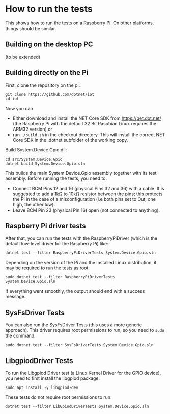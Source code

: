 # How to run the tests
This shows how to run the tests on a Raspberry Pi. On other platforms, things should be similar. 

## Building on the desktop PC
(to be extended)

## Building directly on the Pi
First, clone the repository on the pi: 
```
git clone https://github.com/dotnet/iot
cd iot
```
Now you can 
- Either download and install the NET Core SDK from https://get.dot.net/ (the Raspberry Pi with the default 32 Bit Raspbian Linux requires the ARM32 version) or 
- run `./build.sh` in the checkout directory. This will install the correct NET Core SDK in the .dotnet subfolder of the working copy.

Build System.Device.Gpio.dll:
```
cd src/System.Device.Gpio
dotnet build System.Device.Gpio.sln
```
This builds the main System.Device.Gpio assembly together with its test assembly. Before running the tests, you need to:
- Connect BCM Pins 12 and 16 (physical Pins 32 and 36) with a cable. It is suggested to add a 1kΩ to 10kΩ resistor between the pins; this protects the Pi in the case of a misconfiguration (i.e both pins set to Out, one high, the other low). 
- Leave BCM Pin 23 (physical Pin 16) open (not connected to anything).

## Raspberry Pi driver tests
After that, you can run the tests with the RaspberryPiDriver (which is the default low-level driver for the Raspberry Pi) like:
```
dotnet test --filter RaspberryPiDriverTests System.Device.Gpio.sln 
```
Depending on the version of the Pi and the installed Linux distribution, it may be required to run the tests as root:
```
sudo dotnet test --filter RaspberryPiDriverTests System.Device.Gpio.sln 
```

If everything went smoothly, the output should end with a success message. 

## SysFsDriver Tests
You can also run the SysFsDriver Tests (this uses a more generic approach). This driver requires root permissions to run, so you need to `sudo` the command:
```
sudo dotnet test --filter SysFsDriverTests System.Device.Gpio.sln 
```

## LibgpiodDriver Tests
To run the Libgpiod Driver test (a Linux Kernel Driver for the GPIO device), you need to first install the libgpiod package:
```
sudo apt install -y libgpiod-dev
```
These tests do not require root permissions to run:
```
dotnet test --filter LibGpiodDriverTests System.Device.Gpio.sln 
```
